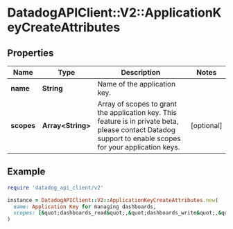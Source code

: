 # DatadogAPIClient::V2::ApplicationKeyCreateAttributes

## Properties

| Name       | Type                    | Description                                                                                                                                               | Notes      |
| ---------- | ----------------------- | --------------------------------------------------------------------------------------------------------------------------------------------------------- | ---------- |
| **name**   | **String**              | Name of the application key.                                                                                                                              |            |
| **scopes** | **Array&lt;String&gt;** | Array of scopes to grant the application key. This feature is in private beta, please contact Datadog support to enable scopes for your application keys. | [optional] |

## Example

```ruby
require 'datadog_api_client/v2'

instance = DatadogAPIClient::V2::ApplicationKeyCreateAttributes.new(
  name: Application Key for managing dashboards,
  scopes: [&quot;dashboards_read&quot;,&quot;dashboards_write&quot;,&quot;dashboards_public_share&quot;]
)
```
